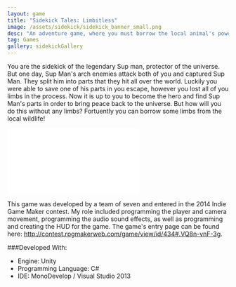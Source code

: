 ```yaml
---
layout: game
title: "Sidekick Tales: Limbitless"
image: /assets/sidekick/sidekick_banner_small.png
desc: "An adventure game, where you must borrow the local animal's powers in order to rescue Supman."
tag: Games
gallery: sidekickGallery
---
```

You are the sidekick of the legendary Sup man, protector of the universe. But one day, Sup Man's arch enemies attack both of you and captured Sup Man. They split him into parts that they hit all over the world. Luckily you were able to save one of his parts in you escape, however you lost all of you limbs in the process. Now it is up to you to become the hero and find Sup Man's parts in order to bring peace back to the universe. But how will you do this without any limbs? Fortuently you can borrow some limbs from the local wildlife!

<div class="video">
	<iframe src="//www.youtube.com/embed/aiNcoj9zleA" frameborder="0" allowfullscreen="1"></iframe>
</div>
	
This game was developed by a team of seven and entered in the 2014 Indie Game Maker contest. My role included programming the player and camera movement, programming the audio sound effects, as well as programming and creating the HUD for the game. The game's entry page can be found here: <a>http://contest.rpgmakerweb.com/game/view/id/434#.VQ8n-vnF-3g</a>.

###Developed With:
* Engine: Unity
* Programming Language: C#
* IDE: MonoDevelop / Visual Studio 2013